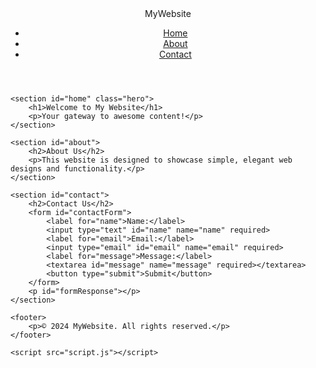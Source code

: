 <!DOCTYPE html>
<html lang="en">
<head>
    <meta charset="UTF-8">
    <meta name="viewport" content="width=device-width, initial-scale=1.0">
    <title>My New Website</title>
    <link rel="stylesheet" href="styles.css">
</head>
<body>
    <header>
        <div class="logo">MyWebsite</div>
        <nav>
            <ul>
                <li><a href="#home">Home</a></li>
                <li><a href="#about">About</a></li>
                <li><a href="#contact">Contact</a></li>
            </ul>
        </nav>
    </header>

    <section id="home" class="hero">
        <h1>Welcome to My Website</h1>
        <p>Your gateway to awesome content!</p>
    </section>

    <section id="about">
        <h2>About Us</h2>
        <p>This website is designed to showcase simple, elegant web designs and functionality.</p>
    </section>

    <section id="contact">
        <h2>Contact Us</h2>
        <form id="contactForm">
            <label for="name">Name:</label>
            <input type="text" id="name" name="name" required>
            <label for="email">Email:</label>
            <input type="email" id="email" name="email" required>
            <label for="message">Message:</label>
            <textarea id="message" name="message" required></textarea>
            <button type="submit">Submit</button>
        </form>
        <p id="formResponse"></p>
    </section>

    <footer>
        <p>© 2024 MyWebsite. All rights reserved.</p>
    </footer>

    <script src="script.js"></script>
</body>
</html>
